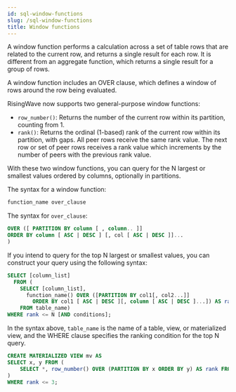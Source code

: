 ```yaml
---
id: sql-window-functions
slug: /sql-window-functions
title: Window functions
---
```


A window function performs a calculation across a set of table rows that are related to the current row, and returns a single result for each row. It is different from an aggregate function, which returns a single result for a group of rows.

A window function includes an OVER clause, which defines a window of rows around the row being evaluated.

RisingWave now supports two general-purpose window functions:

- `row_number()`: Returns the number of the current row within its partition, counting from 1.
- `rank()`: Returns the ordinal (1-based) rank of the current row within its partition, with gaps. All peer rows receive the same rank value. The next row or set of peer rows receives a rank value which increments by the number of peers with the previous rank value.

With these two window functions, you can query for the N largest or smallest values ordered by columns, optionally in partitions.

The syntax for a window function: 

```sql
function_name over_clause
```

The syntax for `over_clause`:
```sql
OVER ([ PARTITION BY column [ , column.. ]]
ORDER BY column [ ASC | DESC ] [, col [ ASC | DESC ]]...
)
```

If you intend to query for the top N largest or smallest values, you can construct your query using the following syntax:

```sql
SELECT [column_list] 
  FROM (
    SELECT [column_list], 
      function_name() OVER ([PARTITION BY col1[, col2...]] 
        ORDER BY col1 [ ASC | DESC ][, column [ ASC | DESC ]...]) AS rank 
    FROM table_name)
WHERE rank <= N [AND conditions];
```

In the syntax above, `table_name` is the name of a table, view, or materialized view, and the WHERE clause specifies the ranking condition for the top N query.


```sql
CREATE MATERIALIZED VIEW mv AS
SELECT x, y FROM (
    SELECT *, row_number() OVER (PARTITION BY x ORDER BY y) AS rank FROM t
)
WHERE rank <= 3;
```
